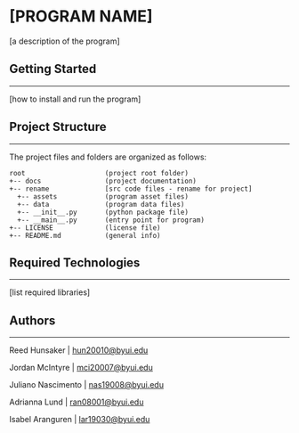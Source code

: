 # [PROGRAM NAME] 
[a description of the program]

## Getting Started
---
[how to install and run the program]

## Project Structure
---
The project files and folders are organized as follows:
```
root                    (project root folder)
+-- docs                (project documentation)
+-- rename              [src code files - rename for project]
  +-- assets            (program asset files)
  +-- data              (program data files)
  +-- __init__.py       (python package file)
  +-- __main__.py       (entry point for program)
+-- LICENSE             (license file)
+-- README.md           (general info)
```

## Required Technologies
---
[list required libraries]

## Authors
---

Reed Hunsaker | hun20010@byui.edu

Jordan McIntyre | mci20007@byui.edu

Juliano Nascimento | nas19008@byui.edu

Adrianna Lund | ran08001@byui.edu

Isabel Aranguren | lar19030@byui.edu
